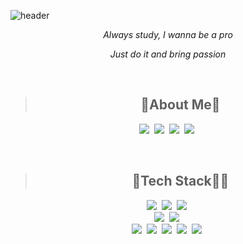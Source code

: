![header](https://capsule-render.vercel.app/api?text=RonieDevStitch&type=Rounded&color=97dbae&fontColor=ffffff&section=header&animation=twinkling)
<br>
<p align="center"><i>Always study, I wanna be a pro</i></p>
<p align="center"><i>Just do it and bring passion</i></p>
<br>

><h2 align="center"> 🐂About Me🐂</h2>
<p align="center">
  <a href="https://rssungjae1.github.io/"><img src="https://img.shields.io/badge/Portfolio_KR-000000?style=flat-square&logo=Undertale&logoColor=white&link=https://rssungjae1.github.io/"/></a>&nbsp
  <a href="https://rssungjae1.github.io/rssungjae1-jp/"><img src="https://img.shields.io/badge/Portfolio_JP-000000?style=flat-square&logo=Undertale&logoColor=white&link=https://rssungjae1.github.io/rssungjae1-jp/"/></a>&nbsp
  <a href="mailto:rssungjae1@gmail.com"><img src="https://img.shields.io/badge/Gmail-d14836?style=flat-square&logo=Gmail&logoColor=white&link=rssungjae1@gmail.com"/></a>&nbsp
  <a href="https://velog.io/@rssungjae"><img src="https://img.shields.io/badge/Tech%20Blog-11B48A?style=flat-square&logo=Vimeo&logoColor=white&link=https://velog.io/@rssungjae"/></a>&nbsp
</p>
<br>

><h2 align="center"> 🌱Tech Stack👨‍💻 </h2>
<p align="center">
  <img src="https://img.shields.io/badge/Java-007396?style=flat-square&logo=Java&logoColor=white"/></a>&nbsp 
  <img src="https://img.shields.io/badge/Javascript-ffb13b?style=flat-square&logo=javascript&logoColor=black"/></a>&nbsp
  <img src="https://img.shields.io/badge/Python-3766AB?style=flat-square&logo=Python&logoColor=white"/></a>&nbsp <br>
  <img src="https://img.shields.io/badge/Oracle-F80000?style=flat-square&logo=Oracle&logoColor=white"/></a>&nbsp 
  <img src="https://img.shields.io/badge/MySQL-4479A1?style=flat-square&logo=MySQL&logoColor=white"/></a>&nbsp <br>
  <img src="https://img.shields.io/badge/HTML5-E34F26?style=flat-square&logo=HTML5&logoColor=white"/></a>&nbsp 
  <img src="https://img.shields.io/badge/CSS3-1572B6?style=flat-square&logo=CSS3&logoColor=white"/></a>&nbsp 
  <img src="https://img.shields.io/badge/AWS-232F3E?style=flat-square"/></a>&nbsp 
  <img src="https://img.shields.io/badge/Docker-2496ED?style=flat-square&logo=Docker&logoColor=white"/></a>&nbsp 
  <img src="https://img.shields.io/badge/VSCode-5C2D91?style=flat-square"/></a>&nbsp 
</p>
